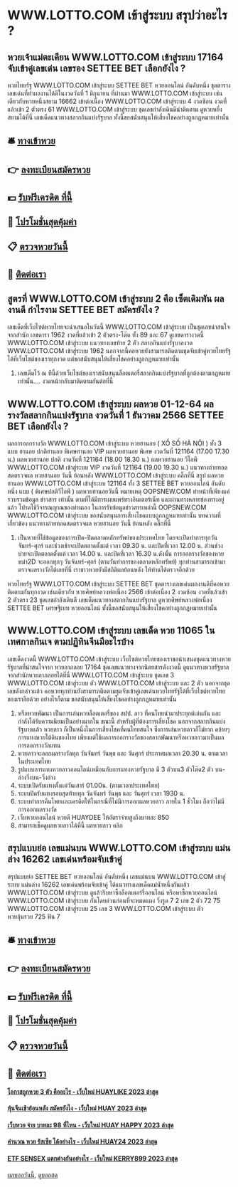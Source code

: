 # WWW.LOTTO.COM เข้าสู่ระบบ สรุปว่าอะไร ?
## หวยเจ้าแม่ตะเคียน WWW.LOTTO.COM เข้าสู่ระบบ 17164 จับเข้าคู่เลขเด่น เลขรอง SETTEE BET เลือกยังไง ?
หวยไทยรัฐ WWW.LOTTO.COM เข้าสู่ระบบ SETTEE BET หวยออนไลน์ อันดับหนึ่ง ชุดตารางเลขเด่นที่ทำผลงานได้ดีในงวดวันที่ 1 มิถุนายน ที่ผ่านมา WWW.LOTTO.COM เข้าสู่ระบบ เช่นเดียวกับหวยหนึ่งสยาม 16662 เข้าต่อเนื่อง WWW.LOTTO.COM เข้าสู่ระบบ 4 งวดซ้อน งวดที่แล้วเข้า 2 ตัวตรง 61 WWW.LOTTO.COM เข้าสู่ระบบ ชุดเลขกำลังเดินดีน่าติดตาม ดูหวยหยึ่งสยามได้ที่นี่ เลขเด็ดแนวทางสลากกินแบ่งรัฐบาล ทั้งนี้ขอสนับสนุนให้เสี่ยงโชคอย่างถูกกฎหมายเท่านั้น

## 🛎 [ทางเข้าหวย](https://bit.ly/3BG5bNw)
## 👉 [ลงทะเบียนสมัครหวย](https://bit.ly/3BG5bNw)
## 💵 [รับฟรีเครดิต ที่นี้](https://bit.ly/3C3mvgS)
## 👑 [โปรโมชั่นสุดคุ้มค่า](https://bit.ly/3C3mvgS)
## 📋 [ตรวจหวยวันนี้](https://bit.ly/3C3mvgS)
## 📱 [ติดต่อเรา](https://bit.ly/3C3mvgS)

## สูตรที่ WWW.LOTTO.COM เข้าสู่ระบบ 2 คือ เซ็ตเดิมพัน ผลงานดี กำไรงาม SETTEE BET สมัครยังไง ?
เลขเด็ดที่เว็บไซต์หวยไทยจะนำเสนอในวันนี้ WWW.LOTTO.COM เข้าสู่ระบบ เป็นชุดเลขน่าสนใจจากสำนัก เลขดารา 1962 งวดที่แล้วเข้า 2 ตัวตรง-โต๊ด ทั้ง 89 และ 67 ดูเลขดารางวดนี้ WWW.LOTTO.COM เข้าสู่ระบบ แนวทางเลขท้าย 2 ตัว สลากกินแบ่งรัฐบาลงวด WWW.LOTTO.COM เข้าสู่ระบบ 1962 นอกจากนี้คอหวยยังสามารถติดตามชุดจับเข้าคู่หวยไทยรัฐได้ที่เว็บไซต์ของเราทุกงวด แต่ขอสนับสนุนให้เสี่ยงโชคอย่างถูกกฎหมายเท่านั้น
1. เลขเด็ดไว้ ณ ทีนี้ด้วยเว็บไซต์ของเราสนับสนุนล็อตเตอรี่สลากกินแบ่งรัฐบาลที่ถูกต้องตามกฏหมายเท่านั้น…. งวดหน้ากลับมาติดตามกันต่อที่นี้

## WWW.LOTTO.COM เข้าสู่ระบบ ผลหวย 01-12-64 ผลรางวัลสลากกินแบ่งรัฐบาล งวดวันที่ 1 ธันวาคม 2566 SETTEE BET เลือกยังไง ?
ผลการออกรางวัล WWW.LOTTO.COM เข้าสู่ระบบ หวยฮานอย ( XỔ SỐ HÀ NỘI ) ทั้ง 3 แบบ ฮานอย ปกติฮานอย พิเศษฮานอย VIP
ผลหวยฮานอย พิเศษ งวดวันที่ 121164 (17.00 17.30 น.)
ผลหวยฮานอย ปกติ งวดวันที่ 121164 (18.00 18.30 น.)
ผลหวยฮานอย วีไอพี WWW.LOTTO.COM เข้าสู่ระบบ VIP งวดวันที่ 121164 (19.00 19.30 น.)
 แนวทางถ่ายทอดสดตรวจผล หวยฮานอย วันนี้ ย้อนหลัง WWW.LOTTO.COM เข้าสู่ระบบ คลิ๊กที่นี่ 
สรุป ผลหวยฮานอย WWW.LOTTO.COM เข้าสู่ระบบ 121164 ทั้ง 3 SETTEE BET หวยออนไลน์ อันดับหนึ่ง แบบ ( พิเศษปกติวีไอพี ) ผลหวยฮานอยวันนี้
หมายเหตุ OOPSNEW.COM ทำหน้าที่เพียงแค่รวบรวมข้อมูล ข่าวสาร เท่านั้น ตามที่ได้มีการเผยแพร่ทางอินเตอร์เน็ท และผ่านทางหลายช่องทางอยู่แล้ว โปรดใช้วิจารณญาณของท่านเอง ในการรับข้อมูลข่าวสารเหล่านี้ OOPSNEW.COM WWW.LOTTO.COM เข้าสู่ระบบ ขอสนับสนุนการเสี่ยงโชคแบบถูกกฎหมายเท่านั้น
บทความที่เกี่ยวข้อง
แนวทางถ่ายทอดสดตรวจผล หวยฮานอย วันนี้ ย้อนหลัง คลิ๊กที่นี่
1. เป็นหวยที่ใช้ข้อมูลของการเปิด-ปิดตลาดหลักทรัพย์ของประเทศไทย โดยจะเปิดทำการทุกวันจันทร์-ศุกร์ และช่วงเช้าจะเปิดตลาดตั้งแต่ เวลา 09.30 น. และปิดที่เวลา 12.00 น. ส่วนช่วงบ่ายจะเปิดตลาดตั้งแต่ เวลา 14.00 น. และปิดที่เวลา 16.30 น.ดังนั้น การออกรางวัลของหวยพม่า2D จะออกทุกๆ วันจันทร์-ศุกร์ (ตามวันทำการของตลาดหลักทรัพย์) ทุกท่านสามารถเข้ามาตรวจผลรางวัลได้เลยที่นี่ เราชาวหวยยังมีสถิติผลย้อนหลัง ให้ท่านได้ตรวจอีกด้วย

หวยไทยรัฐ WWW.LOTTO.COM เข้าสู่ระบบ SETTEE BET ชุดตารางเลขเด่นผลงานดีที่คอหวยติดตามกันทุกงวด เช่นเดียวกับ หวยศิษย์หลวงพ่อเนื่อง 2566 เข้าต่อเนื่อง 2 งวดซ้อน งวดที่แล้วเข้า 2 ตัวตรง 23 ชุดเลขกำลังเดินดี เลขเด็ดแนวทางสลากกินแบ่งรัฐบาล ดูหวยศิษย์หลวงพ่อเนื่อง SETTEE BET เศรษฐีเบท หวยออนไลน์ ทั้งนี้ขอสนับสนุนให้เสี่ยงโชคอย่างถูกกฎหมายเท่านั้น

## WWW.LOTTO.COM เข้าสู่ระบบ เลขเด็ด หวย 11065 ในเทศกาลกินเจ ตามปฏิทินจีนมีอะไรบ้าง
เลขเด็ดงวดนี้ WWW.LOTTO.COM เข้าสู่ระบบ เว็บไซต์หวยไทยของเราขอนำเสนอชุดแนวทางหวยรัฐบาลที่น่าสนใจจาก หวยลาภลอย 17164 ชุดเลขแนวทางจากนิตยสารดังงวดนี้ ดูแนวทางหวยรัฐบาลจากสำนักหวยลาภลอยได้ที่นี่ WWW.LOTTO.COM เข้าสู่ระบบ ชุดเลข 3 WWW.LOTTO.COM เข้าสู่ระบบ ตัว WWW.LOTTO.COM เข้าสู่ระบบ และ 2 ตัว นอกจากชุดเลขดังกล่าวแล้ว คอหวยทุกท่านยังสามารถติดตามชุดจับเข้าคู่เลขเด่นหวยไทยรัฐได้ที่เว็บไซต์หวยไทยของเราอีกด้วย อย่างไรก็ตาม ขอสนับสนุนให้เสี่ยงโชคอย่างถูกกฎหมายเท่านั้น
1. หรือหวยพัฒนา เป็นการเล่นหวยล็อตเตอรี่ของ สปป. ลาว ที่คนไทยนำมาประยุกต์เล่นกัน และกำลังได้รับความนิยมเป็นอย่างมากใน ขณะนี้ สำหรับผู้ที่ต้องการเสี่ยงโชค นอกจากสลากกินแบ่งรัฐบาลแล้ว หวยลาว ก็เป็นหนึ่งในการเสี่ยงโชคที่คนไทยสนใจ ซึ่งการเล่นหวยลาวก็ไม่ยาก คล้ายๆการแทงหวยใต้ดินของไทย เพียงแต่ใช้ผลการออกรางวัลของสลากพัฒนาหรือหวยลาวมาเป็นผลการออกรางวัลแทน
2. หวยลาวจะออกผลรางวัลทุก วันจันทร์ วันพุธ และ วันศุกร์ ประกาศผลเวลา 20.30 น. ตามเวลาในประเทศไทย
3. รูปแบบการแทงหวยลาวออนไลน์เหมือนกับการแทงหวยรัฐบาล มี 3 ตัวบน3 ตัวโต๊ด2 ตัว บน-ล่างวิ่งบน-วิ่งล่าง
4. ระบบเปิดรับเเทงตั้งเเต่วันเสาร์ 01.00น. (ตามเวลาประเทศไทย)
5. ระบบปิดรับแทงรอบสุดท้ายทุก วันจันทร์ วันพุธ และ วันศุกร์ เวลา 1930 น.
6. ระบบทำการคืนโพยเเละเครดิตให้ในกรณีที่ไม่มีการออกผลหวยลาว ภายใน 1 ชั่วโมง ถือว่าไม่มีการออกผลรางวัล
7. เว็บหวยออนไลน์ หวยดี HUAYDEE ให้อัตราจ่ายสูงถึงบาทละ 850
8. สามารถเช็คดูผลหวยลาวได้ที่นี้ ผลหวยลาว คลิก

## สรุปแบบย่อ เลขแม่นบน WWW.LOTTO.COM เข้าสู่ระบบ แม่นล่าง 16262 เลขเด่นพร้อมจับเข้าคู่
สรุปแบบย่อ SETTEE BET หวยออนไลน์ อันดับหนึ่ง เลขแม่นบน WWW.LOTTO.COM เข้าสู่ระบบ แม่นล่าง 16262 เลขเด่นพร้อมจับเข้าคู่ ได้แนวทางเลขเด็ดแม่น้ำหนึ่งกันแล้ว WWW.LOTTO.COM เข้าสู่ระบบ ดูแล้วรีบหาซื้อล็อตเตอร์รี่ออนไลน์ หรือหาซื้อหวยออนไลน์ WWW.LOTTO.COM เข้าสู่ระบบ กันโดยด่วนก่อนที่จะหมดแผง
วิ่งรูด 7 2
เลข 2 ตัว 72 75 WWW.LOTTO.COM เข้าสู่ระบบ 25
เลข 3 WWW.LOTTO.COM เข้าสู่ระบบ ตัว           หวยลุ้นรวย 725
ฟัน 7

## 🛎 [ทางเข้าหวย](https://bit.ly/3BG5bNw)
## 👉 [ลงทะเบียนสมัครหวย](https://bit.ly/3BG5bNw)
## 💵 [รับฟรีเครดิต ที่นี้](https://bit.ly/3C3mvgS)
## 👑 [โปรโมชั่นสุดคุ้มค่า](https://bit.ly/3C3mvgS)
## 📋 [ตรวจหวยวันนี้](https://bit.ly/3C3mvgS)
## 📱 [ติดต่อเรา](https://bit.ly/3C3mvgS)

#### [โอกาสถูกหวย 3 ตัว คืออะไร - เว็บใหม่ HUAYLIKE 2023 ล่าสุด](https://atom.io/themes/โอกาสถูกหวย%203%20ตัว%20คืออะไร%20-%20เว็บใหม่%20huaylike%202023%20ล่าสุด)
#### [หุ้นจีนเช้าย้อนหลัง สมัครยังไง - เว็บใหม่ HUAY 2023 ล่าสุด](https://atom.io/themes/หุ้นจีนเช้าย้อนหลัง%20สมัครยังไง%20-%20เว็บใหม่%20huay%202023%20ล่าสุด)
#### [เว็บหวย จ่าย บาทละ 98 ที่ไหน - เว็บใหม่ HUAY HAPPY 2023 ล่าสุด](https://atom.io/themes/เว็บหวย%20จ่าย%20บาทละ%2098%20ที่ไหน%20-%20เว็บใหม่%20huay%20happy%202023%20ล่าสุด)
#### [คำนวณ หวย รัสเซีย ได้อย่างไร - เว็บใหม่ HUAY24 2023 ล่าสุด](https://atom.io/themes/คำนวณ%20หวย%20รัสเซีย%20ได้อย่างไร%20-%20เว็บใหม่%20huay24%202023%20ล่าสุด)
#### [ETF SENSEX แตกต่างกันอย่างไร - เว็บใหม่ KERRY899 2023 ล่าสุด](https://atom.io/themes/etf%20sensex%20แตกต่างกันอย่างไร%20-%20เว็บใหม่%20kerry899%202023%20ล่าสุด)

[ผลบอลวันนี้](https://siamsport.tv "ผลบอลวันนี้"), [ดูบอลสด](https://siamsport.tv/ดูบอลสด "ดูบอลสด")